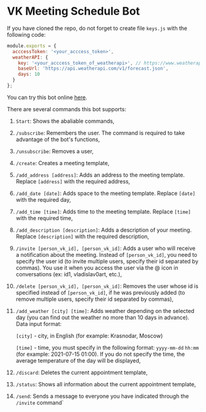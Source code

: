 # VK Meeting Schedule Bot

If you have cloned the repo, do not forget to create file `keys.js` with the following code:
```javascript
module.exports = {
  acccessToken: '<your_acccess_token>',
  weatherAPI: {
    key: '<your_acccess_token_of_weatherapi>', // https://www.weatherapi.com/
    baseUrl: 'https://api.weatherapi.com/v1/forecast.json',
    days: 10
  }
};
```

You can try this bot online [here](https://vk.com/meeting_schedule_bot). 

There are several commands this bot supports:

1. `Start`: Shows the abaliable commands,

2.  `/subscribe`: Remembers the user. The command is required to take advantage of the bot's functions,

3. `/unsubscribe`: Removes a user,

4. `/create`: Creates a meeting template, 

5. `/add_address [address]`: Adds an address to the meeting template. Replace `[address]` with the required address,

6. `/add_date [date]`: Adds space to the meeting template. Replace `[date]` with the required day,

7. `/add_time [time]`: Adds time to the meeting template. Replace `[time]` with the required time,

8. `/add_description [description]`: Adds a description of your meeting. Replace `[description]` with the required description,

9. `/invite [person_vk_id], [person_vk_id]`: Adds a user who will receive a notification about the meeting. Instead of `[person_vk_id]`, you need to specify the user id (to invite multiple users, specify their id separated by commas). You use it when you access the user via the @ icon in conversations (ex: id1, vladislav0art, etc.),

10. `/delete [person_vk_id], [person_vk_id]`: Removes the user whose id is specified instead of `[person_vk_id]`, if he was previously added (to remove multiple users, specify their id separated by commas),

11. `/add_weather [city] [time]`: Adds weather depending on the selected day (you can find out the weather no more than 10 days in advance).
    Data input format:
    
      `[city]` - city, in English (for example: Krasnodar, Moscow)

      `[time]` - time, you must specify in the following format: `yyyy-mm-dd` `hh:mm` (for example: 2021-07-15 01:00). If you do not specify the time, the average temperature of the day will be displayed,
      

12. `/discard`: Deletes the current appointment template,

13. `/status`: Shows all information about the current appointment template,

14. `/send`: Sends a message to everyone you have indicated through the `/invite` command`
